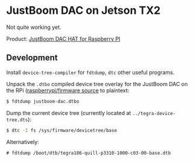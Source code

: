# JustBoom DAC on Jetson TX2

Not quite working yet.

Product: [JustBoom DAC HAT for Raspberry PI](https://shop.justboom.co/products/justboom-dac-hat)

## Development

Install `device-tree-compiler` for `fdtdump`, `dtc` other useful programs.

Unpack the `.dtbo` compiled device tree overlay for the JustBoom DAC on the RPi
([raspberrypi/firmware source](https://github.com/raspberrypi/firmware/blob/master/boot/overlays/justboom-dac.dtbo)
to plaintext:

```bash
$ fdtdump justboom-dac.dtbo
```

Dump the current device tree (currently located at `../tegra-device-tree.dts`):

```bash
$ dtc -I fs /sys/firmware/devicetree/base
```

Alternatively:

```
# fdtdump /boot/dtb/tegra186-quill-p3310-1000-c03-00-base.dtb
```
